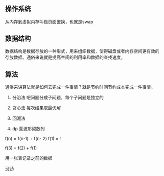 # 
## 操作系统

从内存到虚拟内存叫做页面置换，也就是swap

## 数据结构
数据结构是数据存放的一种形式，用来组织数据，使得磁盘或者内存空间更有效的存放数据。通俗来说就是提高空间的利用率和数据的查找速度。

## 算法

通俗来讲算法就是如何去完成一件事情？就是节约时间节约成本完成一件事情。

1. 分治法
吧问题分成子问题，每个子问题是独立的

2. 贪心法
每次结果取最优解

3. 回溯法

4. dp
斐波那契数列

f(n) = f(n-1) + f(n- 2)
f(1) = 1

f(3) = f(2) + f(1)

用一张表记录之前的数据 


没劲
